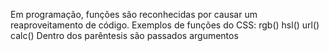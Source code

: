 Em programação, funções são reconhecidas por causar um reaproveitamento de código.
Exemplos de funções do CSS:
rgb()
hsl()
url()
calc()
Dentro dos parêntesis são passados argumentos